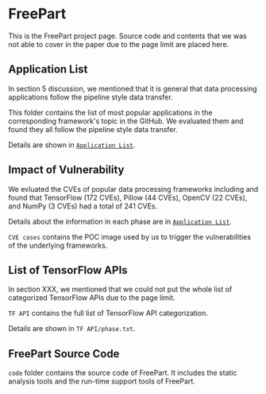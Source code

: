 # **FreePart**
This is the FreePart project page. Source code and contents that we was not able to cover in the paper due to the page limit are placed here.
## **Application List**
In section 5 discussion, we mentioned that it is general that data processing applications follow the pipeline style data transfer.

This folder contains the list of most popular applications in the corresponding framework's topic in the GitHub. We evaluated them and found they all follow the pipeline style data transfer. 

Details are shown in [`Application List`](Application).

## **Impact of Vulnerability**
We evluated the CVEs of popular data processing frameworks including and found that TensorFlow (172 CVEs), Pillow (44 CVEs), OpenCV (22 CVEs), and NumPy (3 CVEs) had a total of 241 CVEs.

Details about the information in each phase are in [`Application List`](Application).

`CVE cases` contains the POC image used by us to trigger the vulnerabilities of the underlying frameworks.

## List of TensorFlow APIs
In section XXX, we mentioned that we could not put the whole list of categorized TensorFlow APIs due to the page limit.

`TF API` contains the full list of TensorFlow API categorization.

Details are shown in `TF API/phase.txt`.

## **FreePart Source Code**
`code` folder contains the source code of FreePart. It includes the static analysis tools and the run-time support tools of FreePart.







